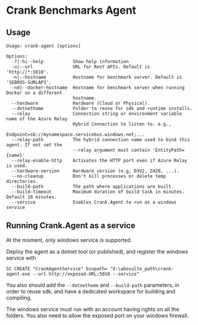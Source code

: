 ﻿# Crank Benchmarks Agent

## Usage

```
Usage: crank-agent [options]

Options:
  -?|-h|--help           Show help information
  -u|--url               URL for Rest APIs. Default is 'http://*:5010'.
  -n|--hostname          Hostname for benchmark server. Default is 'SEBROS-SURLAP3'.
  -nd|--docker-hostname  Hostname for benchmark server when running Docker on a different
                         hostname.
  --hardware             Hardware (Cloud or Physical).
  --dotnethome           Folder to reuse for sdk and runtime installs.
  --relay                Connection string or environment variable name of the Azure Relay
                         Hybrid Connection to listen to. e.g.,
                         Endpoint=sb://mynamespace.servicebus.windows.net;...
  --relay-path           The hybrid connection name used to bind this agent. If not set the
                         --relay argument must contain 'EntityPath={name}'
  --relay-enable-http    Activates the HTTP port even if Azure Relay is used.
  --hardware-version     Hardware version (e.g, D3V2, Z420, ...).
  --no-cleanup           Don't kill processes or delete temp directories.
  --build-path           The path where applications are built.
  --build-timeout        Maximum duration of build task in minutes. Default 10 minutes.
  --service              Enables Crank.Agent to run as a windows service
```

## Running Crank.Agent as a service

At the moment, only windows service is supported.

Deploy the agent as a dotnet tool (or published), and register the windows service with

```
SC CREATE "CrankAgentService" binpath= "X:\abosulte_path\crank-agent.exe --url http://exposed-URL:5010 --service"
```

You also should add the `--dotnethome` and `--build-path` parameters, in order to reuse sdk, and have a dedicated workspace for building and compiling.

The windows service must run with an account having rights on all the folders.
You also need to allow the exposed port on your windows firewall.
